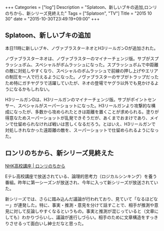 +++
Categories = ["log"]
Description = "Splatoon、新しいブキの追加,ロンリのちから、新シリーズ見終えた"
Tags = ["Splatoon", "TV"]
Title = "2015 10 30"
date = "2015-10-30T23:49:19+09:00"
+++

## Splatoon、新しいブキの追加
本日11時に新しいブキ、ノヴァブラスターネオとH3リールガンDが追加された。

ノヴァブラスターネオは、ノヴァブラスターのマイナーチェンジ版。サブがスプラッシュボム、スペシャルがボムラッシュになった。スプラッシュボムで中距離の敵に対処しやすくなり、スペシャルのボムラッシュで前線の押し上げやエリアの制圧を一人で行えるようになった。ノヴァブラスターのサブがトラップだったため特にガチヤグラで活躍していたが、ネオの登場でヤグラ以外でも見かけるようになるかもしれない。

H3リールガンDは、H3リールガンのマイナーチェンジ版。サブがポイントセンサー、スペシャルがスーパーショットになった。H3リールガンより攻撃的な構成になったが、多数から攻められたときは距離を置くことが求められる。塗りが得意なためスーパーショットが乱発できそうだが、あくまでおまけであり、メインで仕留められなければ戦いは苦しくなるだろう。とはいえ、H3リールガンで対処しきれなかった遠距離の敵を、スーパーショットで仕留められるようになった。

## ロンリのちから、新シリーズ見終えた
[NHK高校講座 | ロンリのちから](http://www.nhk.or.jp/kokokoza/tv/ronri/index.html)

Eテレ高校講座で放送されている、論理的思考力（ロジカルシンキング）を養う番組。昨年に第一シーズンが放送され、今年に入って新シリーズが放送されていた。

新シリーズでは、さらに踏み込んだ議論が行われており、見ていて「なるほどなー」が連発した。特に、事実・推測・意見を分けて話すことで、相手が推測や意見に対して反論しやすくなるというもの。事実と推測が混じっていると（文章にしても）わかりづらいし、議論が進行しづらい。相手のために文章構造をすっきりさせるって面白いし紳士だなと思った。
